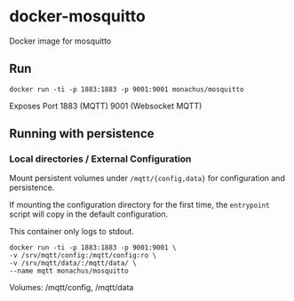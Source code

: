 docker-mosquitto
================

Docker image for mosquitto

## Run

    docker run -ti -p 1883:1883 -p 9001:9001 monachus/mosquitto

Exposes Port 1883 (MQTT) 9001 (Websocket MQTT)

## Running with persistence


### Local directories / External Configuration

Mount persistent volumes under `/mqtt/{config,data}` for configuration and persistence.

If mounting the configuration directory for the first time, the `entrypoint` script will
copy in the default configuration.

This container only logs to stdout.

    docker run -ti -p 1883:1883 -p 9001:9001 \
    -v /srv/mqtt/config:/mqtt/config:ro \
    -v /srv/mqtt/data/:/mqtt/data/ \
    --name mqtt monachus/mosquitto

Volumes: /mqtt/config, /mqtt/data 




